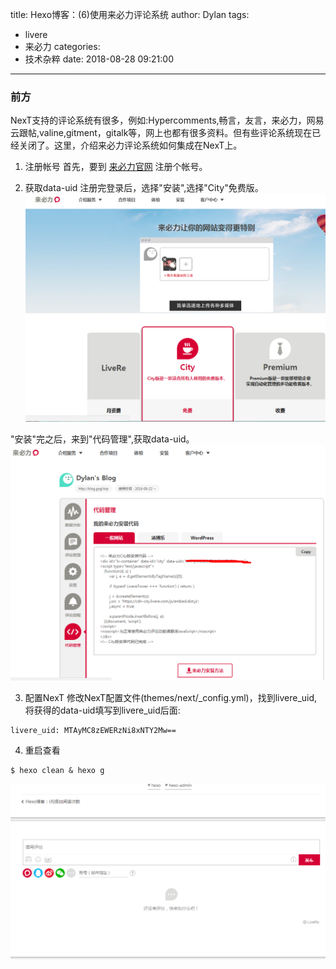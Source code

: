 title: Hexo博客：(6)使用来必力评论系统
author: Dylan
tags:
  - livere
  - 来必力
categories:
  - 技术杂粹
date: 2018-08-28 09:21:00
---
### 前方
NexT支持的评论系统有很多，例如:Hypercomments,畅言，友言，来必力，网易云跟帖,valine,gitment，gitalk等，网上也都有很多资料。但有些评论系统现在已经关闭了。这里，介绍来必力评论系统如何集成在NexT上。

1. 注册帐号
首先，要到 [来必力官网](https://livere.com) 注册个帐号。

2. 获取data-uid
注册完登录后，选择"安装",选择"City"免费版。
![livere_install](/images/blog/livere_install.png)

"安装"完之后，来到"代码管理",获取data-uid。
![livere_install](/images/blog/livere_code.png)

3. 配置NexT
修改NexT配置文件(themes/next/_config.yml)，找到livere_uid,将获得的data-uid填写到livere_uid后面:

```
livere_uid: MTAyMC8zEWERzNi8xNTY2Mw==
```
4. 重启查看
```shell
$ hexo clean & hexo g
```
![livere_install](/images/blog/livere_comment.png)